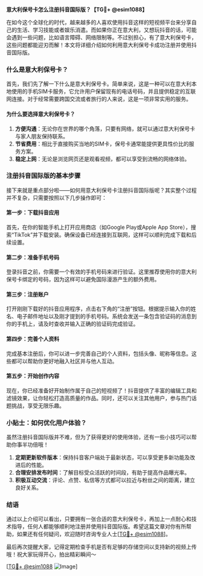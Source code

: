 **意大利保号卡怎么注册抖音国际版？【TG💪+ @esim1088】**

在如今这个全球化的时代，越来越多的人喜欢使用抖音这样的短视频平台来分享自己的生活、学习技能或者娱乐消遣。而如果你正在意大利，又想玩抖音的话，可能会遇到一些问题，比如语言障碍、网络限制等。不过别担心，有了意大利保号卡，这些问题都能迎刃而解！本文将详细介绍如何利用意大利保号卡成功注册并使用抖音国际版。

### 什么是意大利保号卡？

首先，我们先了解一下什么是意大利保号卡。简单来说，这是一种可以在意大利本地使用的手机SIM卡服务，它允许用户保留现有的电话号码，并且提供稳定的互联网连接。对于经常需要跨国交流或者旅行的人来说，这是一项非常实用的服务。

#### 为什么要选择意大利保号卡？

1. **方便沟通**：无论你在世界的哪个角落，只要有网络，就可以通过意大利保号卡与家人朋友保持联系。
2. **节省费用**：相比于直接购买当地的SIM卡，保号卡通常能提供更具性价比的服务方案。
3. **稳定上网**：无论是浏览网页还是观看视频，都可以享受到流畅的网络体验。

### 注册抖音国际版的基本步骤

接下来就是重点部分啦——如何用意大利保号卡注册抖音国际版呢？其实整个过程并不复杂，只需要按照以下几步操作即可：

#### 第一步：下载抖音应用

首先，在你的智能手机上打开应用商店（如Google Play或Apple App Store），搜索“TikTok”并下载安装。确保设备已经连接到互联网，这样可以顺利完成下载和后续设置。

#### 第二步：准备手机号码

登录抖音之前，你需要一个有效的手机号码来进行验证。这里推荐使用你的意大利保号卡绑定的号码，因为这样可以避免国际漫游产生的额外费用。

#### 第三步：注册账户

打开刚刚下载好的抖音应用程序，点击右下角的“注册”按钮。根据提示输入你的姓名、电子邮件地址以及刚才提到的手机号码。系统会发送一条包含验证码的消息到你的手机上，请及时查收并输入正确的验证码完成验证。

#### 第四步：完善个人资料

完成基本注册后，你可以进一步完善自己的个人资料，包括头像、昵称等信息。这些都可以帮助你更好地融入社区并与他人互动。

#### 第五步：开始创作内容

现在，你已经准备好开始制作属于自己的短视频了！抖音提供了丰富的编辑工具和滤镜效果，让你轻松打造高质量的作品。同时，还可以关注其他用户，参与热门话题挑战，享受无限乐趣。

### 小贴士：如何优化用户体验？

虽然注册抖音国际版并不难，但为了获得更好的使用体验，还有一些小技巧可以帮助你事半功倍哦！

1. **定期更新软件版本**：保持抖音客户端处于最新状态，可以享受更多新功能及改进后的性能。
2. **合理安排发布时间**：了解目标受众活跃的时间段，有助于提高作品曝光率。
3. **积极互动交流**：评论、点赞、私信等方式都可以拉近与粉丝之间的距离，建立良好关系。

### 结语

通过以上介绍可以看出，只要拥有一张合适的意大利保号卡，再加上一点耐心和技术指导，任何人都能够顺利地注册并使用抖音国际版。希望这篇文章对你有所帮助，如果还有任何疑问，欢迎随时咨询专业人士[[TG💪+ @esim1088](https://t.me/s/esim1088)]。

最后再次提醒大家，记得定期检查手机是否有足够的存储空间以支持新的视频上传哦！祝大家玩得开心，拍出精彩瞬间～

[[TG💪+ @esim1088](https://t.me/s/esim1088) ![Image](https://i.postimg.cc/4NQfJmqS/Snipaste-2025-05-13-00-14-12.png)]